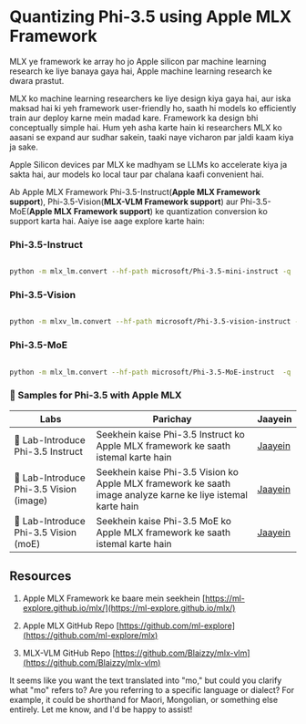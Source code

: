 <!--
CO_OP_TRANSLATOR_METADATA:
{
  "original_hash": "340bd4c009524ef84102b78d06eea735",
  "translation_date": "2025-04-04T12:12:36+00:00",
  "source_file": "md\\01.Introduction\\04\\UsingAppleMLXQuantifyingPhi.md",
  "language_code": "mo"
}
-->
# **Quantizing Phi-3.5 using Apple MLX Framework**

MLX ye framework ke array ho jo Apple silicon par machine learning research ke liye banaya gaya hai, Apple machine learning research ke dwara prastut.

MLX ko machine learning researchers ke liye design kiya gaya hai, aur iska maksad hai ki yeh framework user-friendly ho, saath hi models ko efficiently train aur deploy karne mein madad kare. Framework ka design bhi conceptually simple hai. Hum yeh asha karte hain ki researchers MLX ko aasani se expand aur sudhar sakein, taaki naye vicharon par jaldi kaam kiya ja sake.

Apple Silicon devices par MLX ke madhyam se LLMs ko accelerate kiya ja sakta hai, aur models ko local taur par chalana kaafi convenient hai.

Ab Apple MLX Framework Phi-3.5-Instruct(**Apple MLX Framework support**), Phi-3.5-Vision(**MLX-VLM Framework support**) aur Phi-3.5-MoE(**Apple MLX Framework support**) ke quantization conversion ko support karta hai. Aaiye ise aage explore karte hain:

### **Phi-3.5-Instruct**

```bash

python -m mlx_lm.convert --hf-path microsoft/Phi-3.5-mini-instruct -q

```

### **Phi-3.5-Vision**

```bash

python -m mlxv_lm.convert --hf-path microsoft/Phi-3.5-vision-instruct -q

```

### **Phi-3.5-MoE**

```bash

python -m mlx_lm.convert --hf-path microsoft/Phi-3.5-MoE-instruct  -q

```

### **🤖 Samples for Phi-3.5 with Apple MLX**

| Labs    | Parichay | Jaayein |
| -------- | ------- |  ------- |
| 🚀 Lab-Introduce Phi-3.5 Instruct  | Seekhein kaise Phi-3.5 Instruct ko Apple MLX framework ke saath istemal karte hain   |  [Jaayein](../../../../../code/09.UpdateSamples/Aug/mlx-phi35-instruct.ipynb)    |
| 🚀 Lab-Introduce Phi-3.5 Vision (image) | Seekhein kaise Phi-3.5 Vision ko Apple MLX framework ke saath image analyze karne ke liye istemal karte hain     |  [Jaayein](../../../../../code/09.UpdateSamples/Aug/mlx-phi35-vision.ipynb)    |
| 🚀 Lab-Introduce Phi-3.5 Vision (moE)   | Seekhein kaise Phi-3.5 MoE ko Apple MLX framework ke saath istemal karte hain  |  [Jaayein](../../../../../code/09.UpdateSamples/Aug/mlx-phi35-moe.ipynb)    |

## **Resources**

1. Apple MLX Framework ke baare mein seekhein [https://ml-explore.github.io/mlx/](https://ml-explore.github.io/mlx/)

2. Apple MLX GitHub Repo [https://github.com/ml-explore](https://github.com/ml-explore/mlx)

3. MLX-VLM GitHub Repo [https://github.com/Blaizzy/mlx-vlm](https://github.com/Blaizzy/mlx-vlm)

It seems like you want the text translated into "mo," but could you clarify what "mo" refers to? Are you referring to a specific language or dialect? For example, it could be shorthand for Maori, Mongolian, or something else entirely. Let me know, and I'd be happy to assist!